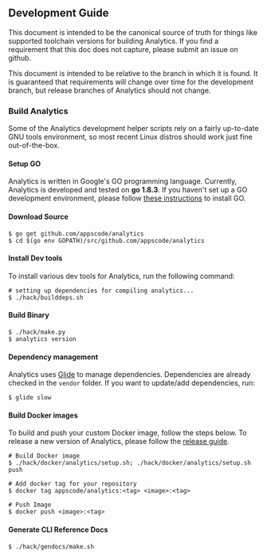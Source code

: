 ## Development Guide
This document is intended to be the canonical source of truth for things like supported toolchain versions for building Analytics.
If you find a requirement that this doc does not capture, please submit an issue on github.

This document is intended to be relative to the branch in which it is found. It is guaranteed that requirements will change over time
for the development branch, but release branches of Analytics should not change.

### Build Analytics
Some of the Analytics development helper scripts rely on a fairly up-to-date GNU tools environment, so most recent Linux distros should
work just fine out-of-the-box.

#### Setup GO
Analytics is written in Google's GO programming language. Currently, Analytics is developed and tested on **go 1.8.3**. If you haven't set up a GO
development environment, please follow [these instructions](https://golang.org/doc/code.html) to install GO.

#### Download Source

```console
$ go get github.com/appscode/analytics
$ cd $(go env GOPATH)/src/github.com/appscode/analytics
```

#### Install Dev tools
To install various dev tools for Analytics, run the following command:

```console
# setting up dependencies for compiling analytics...
$ ./hack/builddeps.sh
```

#### Build Binary
```
$ ./hack/make.py
$ analytics version
```

#### Dependency management
Analytics uses [Glide](https://github.com/Masterminds/glide) to manage dependencies. Dependencies are already checked in the `vendor` folder.
If you want to update/add dependencies, run:
```console
$ glide slow
```

#### Build Docker images
To build and push your custom Docker image, follow the steps below. To release a new version of Analytics, please follow the [release guide](/docs/developer-guide/release.md).

```console
# Build Docker image
$ ./hack/docker/analytics/setup.sh; ./hack/docker/analytics/setup.sh push

# Add docker tag for your repository
$ docker tag appscode/analytics:<tag> <image>:<tag>

# Push Image
$ docker push <image>:<tag>
```

#### Generate CLI Reference Docs
```console
$ ./hack/gendocs/make.sh
```

